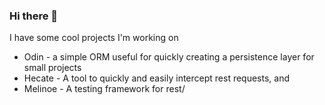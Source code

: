 ### Hi there 👋

I have some cool projects I'm working on

- Odin - a simple ORM useful for quickly creating a persistence layer for small projects
- Hecate - A tool to quickly and easily intercept rest requests, and 
- Melinoe - A testing framework for rest/
<!--
**Goodie01/Goodie01** is a ✨ _special_ ✨ repository because its `README.md` (this file) appears on your GitHub profile.

Here are some ideas to get you started:

- 🔭 I’m currently working on ...
- 🌱 I’m currently learning ...
- 👯 I’m looking to collaborate on ...
- 🤔 I’m looking for help with ...
- 💬 Ask me about ...
- 📫 How to reach me: ...
- 😄 Pronouns: ...
- ⚡ Fun fact: ...
-->
